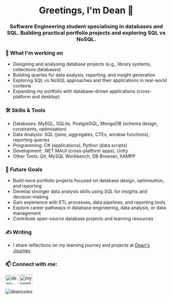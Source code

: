 <h1 align="center">Greetings, I'm Dean 👋</h1>
<h3 align="center">Software Engineering student specialising in databases and SQL. Building practical portfolio projects and exploring SQL vs NoSQL.</h3>

### 🔭 What I'm working on
- Designing and analysing database projects (e.g., library systems, collections databases)
- Building queries for data analysis, reporting, and insight generation
- Exploring SQL vs NoSQL approaches and their applications in real-world contexts
- Expanding my portfolio with database-driven applications (cross-platform and desktop)

### 🛠 Skills & Tools
- Databases: MySQL, SQLite, PostgreSQL, MongoDB (schema design, constraints, optimisation)
- Data Analysis: SQL (joins, aggregates, CTEs, window functions), reporting queries
- Programming: C# (applications), Python (data scripts)
- Development: .NET MAUI (cross-platform apps), Unity
- Other Tools: Git, MySQL Workbench, DB Browser, XAMPP

### 🚀 Future Goals
- Build more portfolio projects focused on database design, optimisation, and reporting
- Develop stronger data analysis skills using SQL for insights and decision-making
- Gain experience with ETL processes, data pipelines, and reporting tools
- Explore career pathways in database engineering, data analysis, or data management
- Contribute open-source database projects and learning resources

### ✍️ Writing
- I share reflections on my learning journey and projects at [Dean's Journey](http://deansejourney.blogspot.com/).


<h3 align="left">📫 Connect with me:</h3>
<p align="left">
<a href="https://linkedin.com/in/dean-coles" target="blank"><img align="center" src="https://raw.githubusercontent.com/rahuldkjain/github-profile-readme-generator/master/src/images/icons/Social/linked-in-alt.svg" alt="dean-coles" height="30" width="40" /></a>
<a href="https://www.youtube.com/c/mysegdjourney" target="blank"><img align="center" src="https://raw.githubusercontent.com/rahuldkjain/github-profile-readme-generator/master/src/images/icons/Social/youtube.svg" alt="mysegdjourney" height="30" width="40" /></a>
</p>


<p><img align="center" src="https://github-readme-stats.vercel.app/api/top-langs?username=deancoles&show_icons=true&locale=en&layout=compact" alt="deancoles" /></p>
